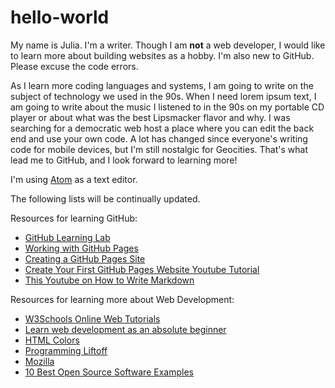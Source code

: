 # hello-world

My name is Julia. I'm a writer. Though I am <b>not</b> a web developer, I would like to learn more about building websites as a hobby. I'm also new to GitHub. Please excuse the code errors.

As I learn more coding languages and systems, I am going to write on the subject of technology we used in the 90s. When I need lorem ipsum text, I am going to write about the music I listened to in the 90s on my portable CD player or about what was the best Lipsmacker flavor and why. I was searching for a democratic web host a place where you can edit the back end and use your own code. A lot has changed since everyone's writing code for mobile devices, but I'm still nostalgic for Geocities. That's what lead me to GitHub, and I look forward to learning more!

I'm using [Atom](https://atom.io) as a text editor.

The following lists will be continually updated.

Resources for learning GitHub:
- [GitHub Learning Lab](https://lab.github.com) 
- [Working with GitHub Pages](https://docs.github.com/en/github/working-with-github-pages)
- [Creating a GitHub Pages Site](https://docs.github.com/en/github/working-with-github-pages/creating-a-github-pages-site)
- [Create Your First GitHub Pages Website Youtube Tutorial](https://www.youtube.com/watch?v=BA_c3bGQXlQ)
- [This Youtube on How to Write Markdown](https://www.youtube.com/watch?v=eJojC3lSkwg)

Resources for learning more about Web Development:
- [W3Schools Online Web Tutorials](https://www.w3schools.com)
- [Learn web development as an absolute beginner](https://coder-coder.com/learn-web-development/)
- [HTML Colors](https://www.w3schools.com/colors/colors_picker.asp)
- [Programming Liftoff](https://programmingliftoff.com)
- [Mozilla](https://www.mozilla.org/en-US/)
- [10 Best Open Source Software Examples](https://www.designrush.com/trends/open-source-software-examples)
